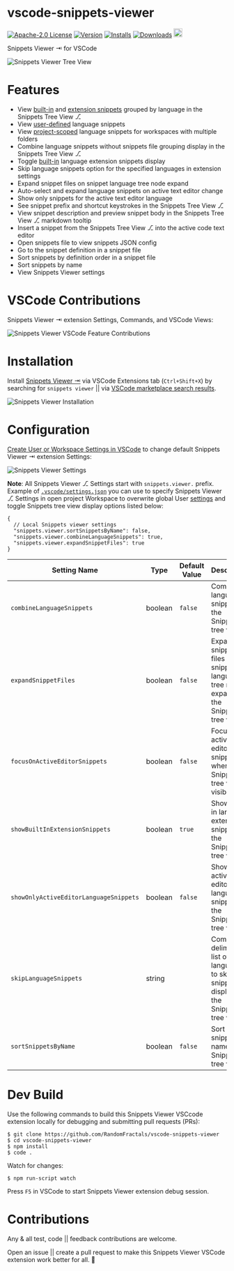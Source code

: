 # vscode-snippets-viewer

[![Apache-2.0 License](https://img.shields.io/badge/license-Apache2-orange.svg?color=green)](http://opensource.org/licenses/Apache-2.0)
[![Version](https://vsmarketplacebadge.apphb.com/version/RandomFractalsInc.snippets-viewer.svg?color=orange&style=?style=for-the-badge&logo=visual-studio-code)](https://marketplace.visualstudio.com/items?itemName=RandomFractalsInc.snippets-viewer)
[![Installs](https://vsmarketplacebadge.apphb.com/installs/RandomFractalsInc.snippets-viewer.svg?color=orange)](https://marketplace.visualstudio.com/items?itemName=RandomFractalsInc.snippets-viewer)
[![Downloads](https://vsmarketplacebadge.apphb.com/downloads/RandomFractalsInc.snippets-viewer.svg?color=orange)](https://marketplace.visualstudio.com/items?itemName=RandomFractalsInc.snippets-viewer)
<a href='https://ko-fi.com/dataPixy' target='_blank' title='support: https://ko-fi.com/dataPixy'>
  <img height='24' style='border:0px;height:20px;' src='https://az743702.vo.msecnd.net/cdn/kofi3.png?v=2' alt='https://ko-fi.com/dataPixy' /></a>

Snippets Viewer ⇥ for VSCode

![Snippets Viewer Tree View](https://raw.githubusercontent.com/RandomFractals/vscode-snippets-viewer/main/images/snippets-viewer-tree-view.png)

# Features

- View [built-in](https://code.visualstudio.com/docs/editor/userdefinedsnippets#_builtin-snippets) and [extension snippets](https://code.visualstudio.com/docs/editor/userdefinedsnippets#_install-snippets-from-the-marketplace) grouped by language in the Snippets Tree View ⎇
- View [user-defined](https://code.visualstudio.com/docs/editor/userdefinedsnippets#_create-your-own-snippets) language snippets
- View [project-scoped](https://code.visualstudio.com/docs/editor/userdefinedsnippets#_snippet-scope) language snippets for workspaces with multiple folders
- Combine language snippets without snippets file grouping display in the Snippets Tree View ⎇
- Toggle [built-in](https://code.visualstudio.com/docs/editor/userdefinedsnippets#_builtin-snippets) language extension snippets display
- Skip language snippets option for the specified languages in extension settings
- Expand snippet files on snippet language tree node expand
- Auto-select and expand language snippets on active text editor change
- Show only snippets for the active text editor language
- See snippet prefix and shortcut keystrokes in the Snippets Tree View ⎇
- View snippet description and preview snippet body in the Snippets Tree View ⎇ markdown tooltip
- Insert a snippet from the Snippets Tree View ⎇ into the active code text editor
- Open snippets file to view snippets JSON config
- Go to the snippet definition in a snippet file
- Sort snippets by definition order in a snippet file
- Sort snippets by name
- View Snippets Viewer settings

# VSCode Contributions

Snippets Viewer ⇥ extension Settings, Commands, and VSCode Views:

![Snippets Viewer VSCode Feature Contributions](https://raw.githubusercontent.com/RandomFractals/vscode-snippets-viewer/main/images/snippets-viewer-contributions.png)

# Installation

Install [Snippets Viewer ⇥](https://marketplace.visualstudio.com/items?itemName=RandomFractalsInc.snippets-viewer) via VSCode Extensions tab (`Ctrl+Shift+X`) by searching for `snippets viewer` || via [VSCode marketplace search results](https://marketplace.visualstudio.com/search?term=snippets%20viewer&target=VSCode&category=All%20categories&sortBy=Relevance).

![Snippets Viewer Installation](https://raw.githubusercontent.com/RandomFractals/vscode-snippets-viewer/main/images/snippets-viewer-installation.png)

# Configuration

[Create User or Workspace Settings in VSCode](http://code.visualstudio.com/docs/customization/userandworkspace#_creating-user-and-workspace-settings) to change default Snippets Viewer ⇥ extension Settings:

![Snippets Viewer Settings](https://raw.githubusercontent.com/RandomFractals/vscode-snippets-viewer/main/images/snippets-viewer-settings.png)

**Note**: All Snippets Viewer ⎇ Settings start with `snippets.viewer.` prefix.
Example of [`.vscode/settings.json`](https://github.com/RandomFractals/vscode-snippets-viewer/blob/main/.vscode/settings.json) you can use to specify Snippets Viewer ⎇ Settings in open project Workspace to overwrite global User [settings](https://code.visualstudio.com/docs/getstarted/settings#_settingsjson) and toggle Snippets tree view display options listed below:

```
{
  // Local Snippets viewer settings
  "snippets.viewer.sortSnippetsByName": false,
  "snippets.viewer.combineLanguageSnippets": true,
  "snippets.viewer.expandSnippetFiles": true
}
```

| Setting Name | Type | Default Value | Description |
| ------- | ---- | ------------- | ----------- |
| `combineLanguageSnippets` | boolean | `false` | Combine language snippets in the Snippets tree view.|
| `expandSnippetFiles` | boolean | `false` | Expand snippet files on snippet language tree node expand in the Snippets tree view.|
| `focusOnActiveEditorSnippets` | boolean | `false` | Focus on active editor snippets when Snippets tree view is visible. |
| `showBuiltInExtensionSnippets` | boolean | `true` | Show built-in language extension snippets in the Snippets tree view. |
| `showOnlyActiveEditorLanguageSnippets` | boolean | `false` | Show only active editor language snippets in the Snippets tree view. |
| `skipLanguageSnippets` | string | | Comma delimited list of languages to skip snippets display in the Snippets tree view. |
| `sortSnippetsByName` | boolean | `false` | Sort loaded snippets by name in Snippets tree view. |

# Dev Build

Use the following commands to build this Snippets Viewer VSCcode extension locally for debugging and submitting pull requests (PRs):

```
$ git clone https://github.com/RandomFractals/vscode-snippets-viewer
$ cd vscode-snippets-viewer
$ npm install
$ code .
```

Watch for changes:

```
$ npm run-script watch
```

Press `F5` in VSCode to start Snippets Viewer extension debug session.

# Contributions

Any & all test, code || feedback contributions are welcome.

Open an issue || create a pull request to make this Snippets Viewer VSCode extension work better for all. 🤗
